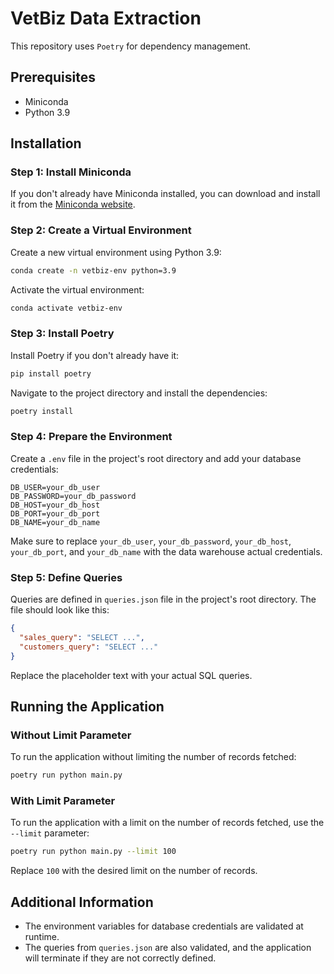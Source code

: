 
# VetBiz Data Extraction

This repository uses `Poetry` for dependency management.

## Prerequisites

- Miniconda
- Python 3.9

## Installation

### Step 1: Install Miniconda

If you don't already have Miniconda installed, you can download and install it from the [Miniconda website](https://docs.conda.io/en/latest/miniconda.html).

### Step 2: Create a Virtual Environment

Create a new virtual environment using Python 3.9:

```sh
conda create -n vetbiz-env python=3.9
```

Activate the virtual environment:

```sh
conda activate vetbiz-env
```

### Step 3: Install Poetry

Install Poetry if you don't already have it:

```sh
pip install poetry
```

Navigate to the project directory and install the dependencies:

```sh
poetry install
```

### Step 4: Prepare the Environment

Create a `.env` file in the project's root directory and add your database credentials:

```dotenv
DB_USER=your_db_user
DB_PASSWORD=your_db_password
DB_HOST=your_db_host
DB_PORT=your_db_port
DB_NAME=your_db_name
```

Make sure to replace `your_db_user`, `your_db_password`, `your_db_host`, `your_db_port`, and `your_db_name` with the data warehouse actual credentials.

### Step 5: Define Queries

Queries are defined in `queries.json` file in the project's root directory. The file should look like this:

```json
{
  "sales_query": "SELECT ...",
  "customers_query": "SELECT ..."
}
```

Replace the placeholder text with your actual SQL queries.

## Running the Application

### Without Limit Parameter

To run the application without limiting the number of records fetched:

```sh
poetry run python main.py
```

### With Limit Parameter

To run the application with a limit on the number of records fetched, use the `--limit` parameter:

```sh
poetry run python main.py --limit 100
```

Replace `100` with the desired limit on the number of records.

## Additional Information

- The environment variables for database credentials are validated at runtime.
- The queries from `queries.json` are also validated, and the application will terminate if they are not correctly defined.
